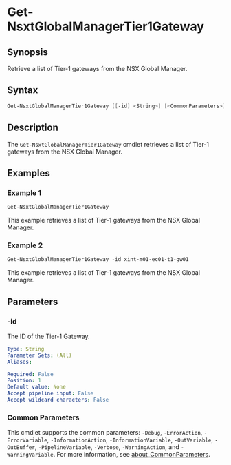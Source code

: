# Get-NsxtGlobalManagerTier1Gateway

## Synopsis

Retrieve a list of Tier-1 gateways from the NSX Global Manager.

## Syntax

```powershell
Get-NsxtGlobalManagerTier1Gateway [[-id] <String>] [<CommonParameters>]
```

## Description

The `Get-NsxtGlobalManagerTier1Gateway` cmdlet retrieves a list of Tier-1 gateways from the NSX Global Manager.

## Examples

### Example 1

```powershell
Get-NsxtGlobalManagerTier1Gateway 
```

This example retrieves a list of Tier-1 gateways from the NSX Global Manager.

### Example 2

```powershell
Get-NsxtGlobalManagerTier1Gateway -id xint-m01-ec01-t1-gw01
```

This example retrieves a list of Tier-1 gateways from the NSX Global Manager.

## Parameters

### -id

The ID of the Tier-1 Gateway.

```yaml
Type: String
Parameter Sets: (All)
Aliases:

Required: False
Position: 1
Default value: None
Accept pipeline input: False
Accept wildcard characters: False
```

### Common Parameters

This cmdlet supports the common parameters: `-Debug`, `-ErrorAction`, `-ErrorVariable`, `-InformationAction`, `-InformationVariable`, `-OutVariable`, `-OutBuffer`, `-PipelineVariable`, `-Verbose`, `-WarningAction`, and `-WarningVariable`. For more information, see [about_CommonParameters](http://go.microsoft.com/fwlink/?LinkID=113216).
